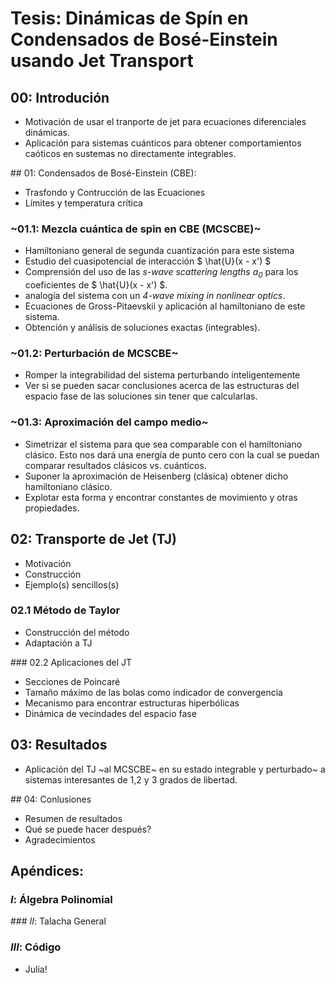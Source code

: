 # Tesis: Dinámicas de Spín en Condensados de Bosé-Einstein usando Jet Transport

## 00: Introdución
+ Motivación de usar el tranporte de jet para ecuaciones diferenciales dinámicas.
+ Aplicación para sistemas cuánticos para obtener comportamientos caóticos en sustemas no directamente integrables.

## 01: Condensados de Bosé-Einstein (CBE):
+ Trasfondo y Contrucción de las Ecuaciones
+ Límites y temperatura crítica

### ~01.1: Mezcla cuántica de spin en CBE (MCSCBE)~
+ Hamiltoniano general de segunda cuantización para este sistema
+ Estudio del cuasipotencial de interacción $ \hat{U}(x - x') $
+ Comprensión del uso de las *s-wave scattering lengths $a_0$* para los coeficientes de $ \hat{U}(x - x') $.
+ analogía del sistema con un *4-wave mixing in nonlinear optics*.
+ Ecuaciones de Gross-Pitaevskii y aplicación al hamiltoniano de este sistema.
+ Obtención y análisis de soluciones exactas (integrables).

### ~01.2: Perturbación de MCSCBE~
+ Romper la integrabilidad del sistema perturbando inteligentemente
+ Ver si se pueden sacar conclusiones acerca de las estructuras del espacio fase de las soluciones sin tener que calcularlas.

### ~01.3: Aproximación del campo medio~
+ Simetrizar el sistema para que sea comparable con el hamiltoniano clásico. Esto nos dará una energía de punto cero con la cual se puedan comparar resultados clásicos vs. cuánticos.
+ Suponer la aproximación de Heisenberg (clásica) obtener dicho hamiltoniano clásico.
+ Explotar esta forma y encontrar constantes de movimiento y otras propiedades.

## 02: Transporte de Jet (TJ)
+ Motivación
+ Construcción
+ Ejemplo(s) sencillos(s)

### 02.1 Método de Taylor
+ Construcción del método
+ Adaptación a TJ

### 02.2 Aplicaciones del JT
+ Secciones de Poincaré
+ Tamaño máximo de las bolas como indicador de convergencia
+ Mecanismo para encontrar estructuras hiperbólicas
+ Dinámica de vecindades del espacio fase

## 03: Resultados
+ Aplicación del TJ ~al MCSCBE~ en su estado integrable y perturbado~ a sistemas interesantes de 1,2 y 3 grados de libertad.

## 04: Conlusiones
+ Resumen de resultados
+ Qué se puede hacer después?
+ Agradecimientos

## Apéndices:
### $I$: Álgebra Polinomial
### $II$: Talacha General
### $III$: Código
+ Julia!
